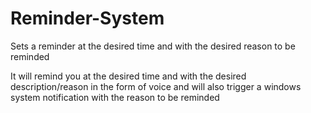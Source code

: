# Reminder-System
Sets a reminder at the desired time and with the desired reason to be reminded

It will remind you at the desired time and with the desired description/reason in the form of voice and will also trigger a windows system notification with the reason to be reminded
